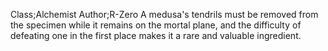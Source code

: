 Class;Alchemist Author;R-Zero
A medusa's tendrils must be removed from the specimen while it remains on the mortal plane, and the difficulty of defeating one in the first place makes it a rare and valuable ingredient.